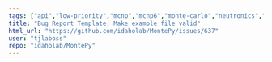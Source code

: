 ```yaml
---
tags: ["api","low-priority","mcnp","mcnp6","monte-carlo","neutronics","radiation-transport"]
title: "Bug Report Template: Make example file valid"
html_url: "https://github.com/idaholab/MontePy/issues/637"
user: "tjlaboss"
repo: "idaholab/MontePy"
---
```


